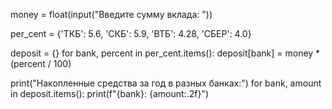 money = float(input("Введите сумму вклада: "))

per_cent = {'ТКБ': 5.6, 'СКБ': 5.9, 'ВТБ': 4.28, 'СБЕР': 4.0}

deposit = {}
for bank, percent in per_cent.items():
    deposit[bank] = money * (percent / 100)

print("Накопленные средства за год в разных банках:")
for bank, amount in deposit.items():
    print(f"{bank}: {amount:.2f}")
